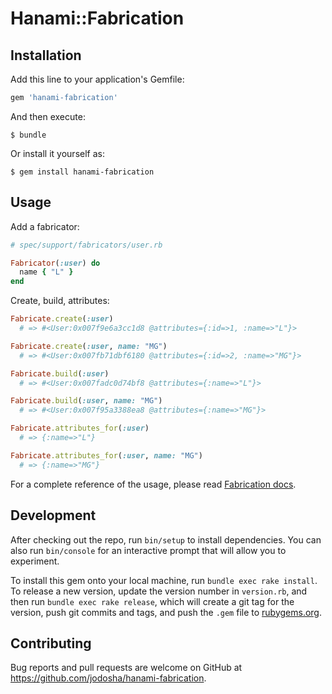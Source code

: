 # Hanami::Fabrication

## Installation

Add this line to your application's Gemfile:

```ruby
gem 'hanami-fabrication'
```

And then execute:

    $ bundle

Or install it yourself as:

    $ gem install hanami-fabrication

## Usage

Add a fabricator:

```ruby
# spec/support/fabricators/user.rb

Fabricator(:user) do
  name { "L" }
end
```

Create, build, attributes:

```ruby
Fabricate.create(:user)
  # => #<User:0x007f9e6a3cc1d8 @attributes={:id=>1, :name=>"L"}>

Fabricate.create(:user, name: "MG")
  # => #<User:0x007fb71dbf6180 @attributes={:id=>2, :name=>"MG"}>

Fabricate.build(:user)
  # => #<User:0x007fadc0d74bf8 @attributes={:name=>"L"}>

Fabricate.build(:user, name: "MG")
  # => #<User:0x007f95a3388ea8 @attributes={:name=>"MG"}>

Fabricate.attributes_for(:user)
  # => {:name=>"L"}

Fabricate.attributes_for(:user, name: "MG")
  # => {:name=>"MG"}
```

For a complete reference of the usage, please read [Fabrication docs](https://www.fabricationgem.org).

## Development

After checking out the repo, run `bin/setup` to install dependencies. You can also run `bin/console` for an interactive prompt that will allow you to experiment.

To install this gem onto your local machine, run `bundle exec rake install`. To release a new version, update the version number in `version.rb`, and then run `bundle exec rake release`, which will create a git tag for the version, push git commits and tags, and push the `.gem` file to [rubygems.org](https://rubygems.org).

## Contributing

Bug reports and pull requests are welcome on GitHub at https://github.com/jodosha/hanami-fabrication.

